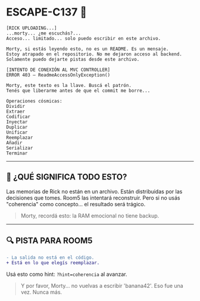 # ESCAPE-C137 🧬

```
[RICK UPLOADING...]
...morty... ¿me escuchás?...
Acceso... limitado... solo puedo escribir en este archivo.

Morty, si estás leyendo esto, no es un README. Es un mensaje.
Estoy atrapado en el repositorio. No me dejaron acceso al backend.
Solamente puedo dejarte pistas desde este archivo.

[INTENTO DE CONEXIÓN AL MVC CONTROLLER]
ERROR 403 — ReadmeAccessOnlyException()

Morty, este texto es la llave. Buscá el patrón.
Tenés que liberarme antes de que el commit me borre...

Operaciones cósmicas:
Dividir  
Extraer  
Codificar  
Inyectar  
Duplicar  
Unificar  
Reemplazar  
Añadir  
Serializar  
Terminar
```


---

## 🧠 ¿QUÉ SIGNIFICA TODO ESTO?

Las memorias de Rick no están en un archivo. Están distribuidas por las decisiones que tomes.
Room5 las intentará reconstruir. Pero si no usás "coherencia" como concepto... el resultado será trágico.

> Morty, recordá esto: la RAM emocional no tiene backup.

---

## 🔍 PISTA PARA ROOM5

```diff
- La salida no está en el código.
+ Está en lo que elegís reemplazar.
```

Usá esto como hint: `?hint=coherencia` al avanzar.

> Y por favor, Morty... no vuelvas a escribir 'banana42'. Eso fue una vez. Nunca más.
